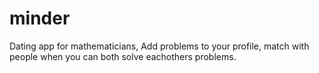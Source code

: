 # minder

Dating app for mathematicians,
Add problems to your profile, match with people when you can both solve eachothers problems.

